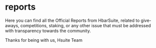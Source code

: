 # reports
Here you can find all the Official Reports from HbarSuite, related to give-aways, competitions, staking, or any other issue that must be addressed with transparency towards the community.

Thanks for being with us,
Hsuite Team
